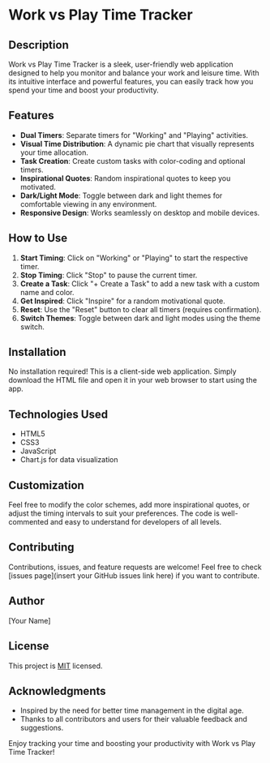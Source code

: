 # Work vs Play Time Tracker

## Description
Work vs Play Time Tracker is a sleek, user-friendly web application designed to help you monitor and balance your work and leisure time. With its intuitive interface and powerful features, you can easily track how you spend your time and boost your productivity.

## Features
- **Dual Timers**: Separate timers for "Working" and "Playing" activities.
- **Visual Time Distribution**: A dynamic pie chart that visually represents your time allocation.
- **Task Creation**: Create custom tasks with color-coding and optional timers.
- **Inspirational Quotes**: Random inspirational quotes to keep you motivated.
- **Dark/Light Mode**: Toggle between dark and light themes for comfortable viewing in any environment.
- **Responsive Design**: Works seamlessly on desktop and mobile devices.

## How to Use
1. **Start Timing**: Click on "Working" or "Playing" to start the respective timer.
2. **Stop Timing**: Click "Stop" to pause the current timer.
3. **Create a Task**: Click "+ Create a Task" to add a new task with a custom name and color.
4. **Get Inspired**: Click "Inspire" for a random motivational quote.
5. **Reset**: Use the "Reset" button to clear all timers (requires confirmation).
6. **Switch Themes**: Toggle between dark and light modes using the theme switch.

## Installation
No installation required! This is a client-side web application. Simply download the HTML file and open it in your web browser to start using the app.

## Technologies Used
- HTML5
- CSS3
- JavaScript
- Chart.js for data visualization

## Customization
Feel free to modify the color schemes, add more inspirational quotes, or adjust the timing intervals to suit your preferences. The code is well-commented and easy to understand for developers of all levels.

## Contributing
Contributions, issues, and feature requests are welcome! Feel free to check [issues page](insert your GitHub issues link here) if you want to contribute.

## Author
[Your Name]

## License
This project is [MIT](https://choosealicense.com/licenses/mit/) licensed.

## Acknowledgments
- Inspired by the need for better time management in the digital age.
- Thanks to all contributors and users for their valuable feedback and suggestions.

Enjoy tracking your time and boosting your productivity with Work vs Play Time Tracker!
